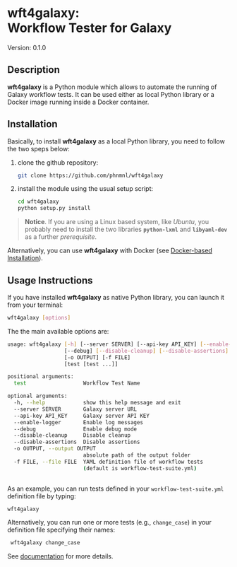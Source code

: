 # wft4galaxy: <br> Workflow Tester for Galaxy

Version: 0.1.0

## Description
**wft4galaxy** is a Python module which allows to automate the running of Galaxy workflow tests. It can be used either as local Python library or a Docker image running inside a Docker container.

## Installation

Basically, to install **wft4galaxy** as a local Python library, you need to follow the two speps below:

  1. clone the github repository:
  
      ```bash
      git clone https://github.com/phnmnl/wft4galaxy
      ```
      
  2. install the module using the usual setup script:
  
     ```bash
     cd wft4galaxy
     python setup.py install
     ```
     
> **Notice**. If you are using a Linux based system, like *Ubuntu*, you probably need to install the two libraries **`python-lxml`** and **`libyaml-dev`** as a further *prerequisite*.


Alternatively, you can use **wft4galaxy** with Docker (see [Docker-based Installation](http://wft4galaxy.readthedocs.io/en/develop/installation.html#id2)).

## Usage Instructions

If you have installed **wft4galaxy** as native Python library, you can launch it from your terminal:

``` bash
wft4galaxy [options]
```

The the main available options are:

```bash
usage: wft4galaxy [-h] [--server SERVER] [--api-key API_KEY] [--enable-logger]
                  [--debug] [--disable-cleanup] [--disable-assertions]
                  [-o OUTPUT] [-f FILE]
                  [test [test ...]]

positional arguments:
  test                  Workflow Test Name

optional arguments:
  -h, --help            show this help message and exit
  --server SERVER       Galaxy server URL
  --api-key API_KEY     Galaxy server API KEY
  --enable-logger       Enable log messages
  --debug               Enable debug mode
  --disable-cleanup     Disable cleanup
  --disable-assertions  Disable assertions
  -o OUTPUT, --output OUTPUT
                        absolute path of the output folder
  -f FILE, --file FILE  YAML definition file of workflow tests
                        (default is workflow-test-suite.yml)
                        
```

As an example, you can run tests defined in your ``workflow-test-suite.yml`` definition file by typing:

```bash
wft4galaxy
```

Alternatively, you can run one or more tests (e.g., ``change_case``) in your definition file specifying their names:

```bash
 wft4galaxy change_case
 ```

See [documentation](http://wft4galaxy.readthedocs.io/) for more details.
